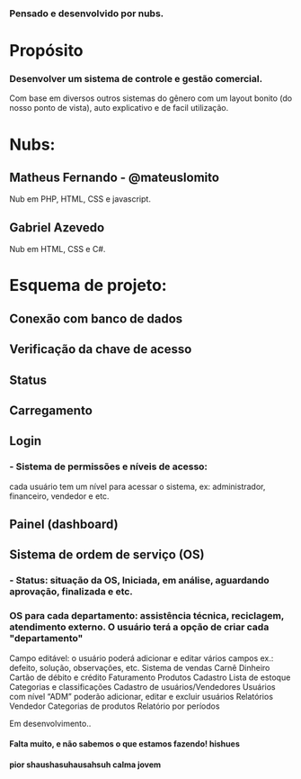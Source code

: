 ### Pensado e desenvolvido por nubs.
# Propósito 
### Desenvolver um sistema de controle e gestão comercial.
Com base em diversos outros sistemas do gênero com um layout bonito (do nosso ponto de vista), auto explicativo e de facil utilização.

# Nubs:
## Matheus Fernando - @mateuslomito
Nub em PHP, HTML, CSS e javascript.

## Gabriel Azevedo 
Nub em HTML, CSS e C#.


# Esquema de projeto:

## Conexão com banco de dados
## Verificação da chave de acesso
## Status
## Carregamento
## Login
### - Sistema de permissões e níveis de acesso: 
cada usuário tem um nível para acessar o sistema, ex: administrador, financeiro, vendedor e etc.
## Painel (dashboard)
## Sistema de ordem de serviço (OS)
### - Status: situação da OS, Iniciada, em análise, aguardando aprovação, finalizada e etc.

### OS para cada departamento: assistência técnica, reciclagem, atendimento externo. O usuário terá a opção de criar cada "departamento"

Campo editável: o usuário poderá adicionar e editar vários campos ex.: defeito, solução, observações, etc.
Sistema de vendas
Carnê
Dinheiro
Cartão de débito e crédito 
Faturamento
Produtos
Cadastro
Lista de estoque
Categorias e classificações
Cadastro de usuários/Vendedores
Usuários com nível “ADM” poderão adicionar, editar e excluir usuários
Relatórios
Vendedor
Categorias de produtos
Relatório por períodos

Em desenvolvimento..


#### Falta muito, e não sabemos o que estamos fazendo! hishues
#### pior shaushasuhausahsuh calma jovem